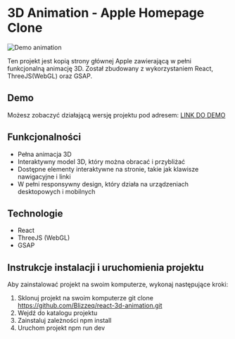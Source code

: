 # 3D Animation - Apple Homepage Clone

![Demo animation](./demo.gif)

Ten projekt jest kopią strony głównej Apple zawierającą w pełni funkcjonalną animację 3D. Został zbudowany z wykorzystaniem React, ThreeJS(WebGL) oraz GSAP.

## Demo

Możesz zobaczyć działającą wersję projektu pod adresem: [LINK DO DEMO](https://apple-3d-react.netlify.app/)

## Funkcjonalności

- Pełna animacja 3D
- Interaktywny model 3D, który można obracać i przybliżać
- Dostępne elementy interaktywne na stronie, takie jak klawisze nawigacyjne i linki
- W pełni responsywny design, który działa na urządzeniach desktopowych i mobilnych

## Technologie

- React
- ThreeJS (WebGL)
- GSAP

## Instrukcje instalacji i uruchomienia projektu

Aby zainstalować projekt na swoim komputerze, wykonaj następujące kroki:

1. Sklonuj projekt na swoim komputerze
git clone https://github.com/Blizzeq/react-3d-animation.git
2. Wejdź do katalogu projektu
3. Zainstaluj zależności
npm install
4. Uruchom projekt
npm run dev

